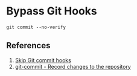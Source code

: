 # Bypass Git Hooks

```
git commit --no-verify
```

## References

1. [Skip Git commit hooks](https://stackoverflow.com/a/7230886/6146580)
1. [git-commit - Record changes to the repository](https://git-scm.com/docs/git-commit)
